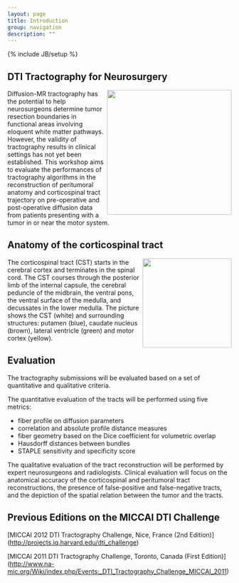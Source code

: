 ```yaml
---
layout: page
title: Introduction
group: navigation
description: ""
---
```

{% include JB/setup %}
## DTI Tractography for Neurosurgery
<img align="right" src="http://www.na-mic.org/Wiki/images/0/04/Alex.png" width="280"/>
Diffusion-MR tractography has the potential to help neurosurgeons determine tumor resection boundaries in functional areas involving eloquent white matter pathways. However, the validity of tractography results in clinical settings has not yet been established. This workshop aims to evaluate the performances of tractography algorithms in the reconstruction of peritumoral anatomy and corticospinal tract trajectory on pre-operative and post-operative diffusion data from patients presenting with a tumor in or near the motor system.

## Anatomy of the corticospinal tract 
<img align="right" src="http://www.na-mic.org/Wiki/images/8/8d/CST-SPL-PNL-Atlas-2008-Issue.png" width="200"/>
The corticospinal tract (CST) starts in the cerebral cortex and terminates in the spinal cord. The CST courses through the posterior limb of the internal capsule, the cerebral peduncle of the midbrain, the ventral pons, the ventral surface of the medulla, and decussates in the lower medulla. The picture shows the CST (white) and surrounding structures: putamen (blue), caudate nucleus (brown), lateral ventricle (green) and motor cortex (yellow).


## Evaluation 
The tractography submissions will be evaluated based on a set of quantitative and qualitative criteria.

The quantitative evaluation of the tracts will be performed using five metrics:
* fiber profile on diffusion parameters
* correlation and absolute profile distance measures
* fiber geometry based on the Dice coefficient for volumetric overlap 
* Hausdorff distances between bundles
* STAPLE sensitivity and specificity score

The qualitative evaluation of the tract reconstruction will be performed by expert neurosurgeons and radiologists. Clinical evaluation will focus on the anatomical accuracy of the corticospinal and peritumoral tract reconstructions, the presence of false-positive and false-negative tracts, and the depiction of the spatial relation between the tumor and the tracts. 

## Previous Editions on the MICCAI DTI Challenge  
[MICCAI 2012 DTI Tractography Challenge, Nice, France (2nd Edition)] (http://projects.iq.harvard.edu/dti_challenge)

[MICCAI 2011 DTI Tractography Challenge, Toronto, Canada (First Edition)] (http://www.na-mic.org/Wiki/index.php/Events:_DTI_Tractography_Challenge_MICCAI_2011)
